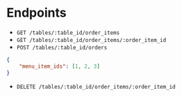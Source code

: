 # Endpoints

- `GET /tables/:table_id/order_items`
- `GET /tables/:table_id/order_items/:order_item_id`
- `POST /tables/:table_id/orders`
```json
{
    "menu_item_ids": [1, 2, 3]
}
```
- `DELETE /tables/:table_id/order_items/:order_item_id`
